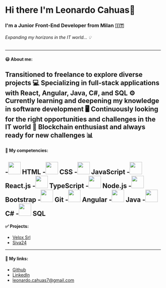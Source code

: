 # Hi there I'm Leonardo Cahuas👋

### I'm a Junior Front-End Developer from Milan :it:

###### Expanding my horizons in the IT world... :bulb:
---

#### :smiley: About me:
Transitioned to freelance to explore diverse projects :computer:
Specializing in full-stack applications with React, Angular, Java, C#, and SQL :gear:
Currently learning and deepening my knowledge in software development :desktop_computer:
Continuously looking for the right opportunities and challenges in the IT world :briefcase:
Blockchain enthusiast and always ready for new challenges :bar_chart:
---

#### :open_file_folder: My competencies:
-<img src="https://user-images.githubusercontent.com/114410356/213879966-f67c3e62-89b5-4144-ab7f-e58ab4b22fed.svg" width=40px height=40px> HTML
-<img src="https://user-images.githubusercontent.com/114410356/213879972-b549b14c-7e4f-40f3-85f7-d4c25e52dada.svg" width=40px height=40px> CSS
-<img src="https://user-images.githubusercontent.com/114410356/213879962-32b7d53e-709e-4713-b3d9-caf3c2f851c4.svg" width=40px height=40px> JavaScript
-<img src="https://user-images.githubusercontent.com/114410356/213879974-54d0a315-c90c-4882-8d9e-0c10c904f7b5.svg" width=40px height=40px> React.js
-<img src="https://user-images.githubusercontent.com/114410356/213879940-ccae4ac4-1be6-42fe-adf9-a22596df150b.svg" width=40px height=40px> TypeScript
-<img src="https://user-images.githubusercontent.com/114410356/213879975-3b08fc53-5529-41d8-a620-ba2768bd4ddf.svg" width=40px height=40px> Node.js
-<img src="https://user-images.githubusercontent.com/114410356/213879983-9ce11adb-3bac-4d3e-ba17-3caaa89089f1.svg" width=40px height=40px> Bootstrap
-<img src="https://user-images.githubusercontent.com/114410356/213879971-025f2fcc-6d49-406a-9194-56a660f74fdd.svg" width=40px height=40px> Git
-<img src="ICON_PLACEHOLDER" width=40px height=40px> Angular
-<img src="ICON_PLACEHOLDER" width=40px height=40px> Java
-<img src="ICON_PLACEHOLDER" width=40px height=40px> C#
-<img src="ICON_PLACEHOLDER" width=40px height=40px> SQL
---
#### :white_check_mark: Projects:
- <a href="velox-srl.web.app/">Velox Srl</a>
- <a href="https://www.siva24.it">Siva24</a>


---
#### :pushpin: My links:
- <a href="https://github.com/LeonardoCahuas">Github</a>
- <a href="https://www.linkedin.com/in/leonardo-cahuas-867162261/">LinkedIn</a>
- <a href="">leonardo.cahuas7@gmail.com</a>

